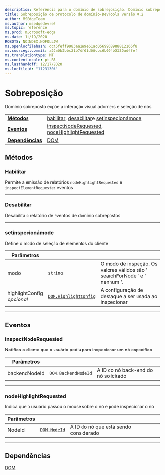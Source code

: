 ```yaml
---
description: Referência para o domínio de sobreposição. Domínio sobreposto expõe a interação visual adorners e seleção de nós
title: Sobreposição de protocolo de domínio-DevTools versão 0,2
author: MSEdgeTeam
ms.author: msedgedevrel
ms.topic: reference
ms.prod: microsoft-edge
ms.date: 11/19/2020
ROBOTS: NOINDEX,NOFOLLOW
ms.openlocfilehash: dcf5feff9983aa2e9e61ac0569938988812165f8
ms.sourcegitcommit: a35a6b5bbc21b7df61d08cbc6b074b5325ad4fef
ms.translationtype: MT
ms.contentlocale: pt-BR
ms.lasthandoff: 12/17/2020
ms.locfileid: "11231306"
---
```

# Sobreposição

Domínio sobreposto expõe a interação visual adorners e seleção de nós

| | |
|-|-|
| [**Métodos**](#methods) | [habilitar](#enable), [desabilitar](#disable)e [setinspecionámode](#setinspectmode) |
| [**Eventos**](#events) | [inspectNodeRequested](#inspectnoderequested), [nodeHighlightRequested](#nodehighlightrequested) |
| [**Dependências**](#dependencies) | [DOM](dom.md) |
## Métodos

### Habilitar
Permite a emissão de relatórios <code>nodeHighlightRequested</code> e <code>inspectElementRequested</code> eventos

</p>

---

### Desabilitar 
Desabilita o relatório de eventos de domínio sobrepostos

</p>

---

### setinspecionámode
Define o modo de seleção de elementos do cliente

<table>
    <thead>
        <tr>
            <th>Parâmetros</th>
            <th></th>
            <th></th>
        </tr>
    </thead>
    <tbody>
        <tr>
            <td>modo</td>
            <td><code class="flyout">string</code></td>
            <td>O modo de inspeção.  Os valores válidos são ' searchForNode ' e ' nenhum '.</td>
        </tr>
        <tr>
            <td>highlightConfig <br/> <i>opcional</i></td>
            <td><a href="dom.md#highlightconfig"><code class="flyout">DOM.HighlightConfig</code></a></td>
            <td>A configuração de destaque a ser usada ao inspecionar</td>
        </tr>
    </tbody>
</table>
</p>

---

## Eventos

### inspectNodeRequested
Notifica o cliente que o usuário pediu para inspecionar um nó específico

<table>
    <thead>
        <tr>
            <th>Parâmetros</th>
            <th></th>
            <th></th>
        </tr>
    </thead>
    <tbody>
        <tr>
            <td>backendNodeId</td>
            <td><a href="dom.md#backendnodeid"><code class="flyout">DOM.BackendNodeId</code></a></td>
            <td>A ID do nó back-end do nó solicitado</td>
        </tr>
    </tbody>
</table>
</p>

---

### nodeHighlightRequested
Indica que o usuário passou o mouse sobre o nó e pode inspecionar o nó

<table>
    <thead>
        <tr>
            <th>Parâmetros</th>
            <th></th>
            <th></th>
        </tr>
    </thead>
    <tbody>
        <tr>
            <td>NodeId</td>
            <td><a href="dom.md#nodeid"><code class="flyout">DOM.NodeId</code></a></td>
            <td>A ID do nó que está sendo considerado</td>
        </tr>
    </tbody>
</table>
</p>

---

## Dependências

[DOM](dom.md)
